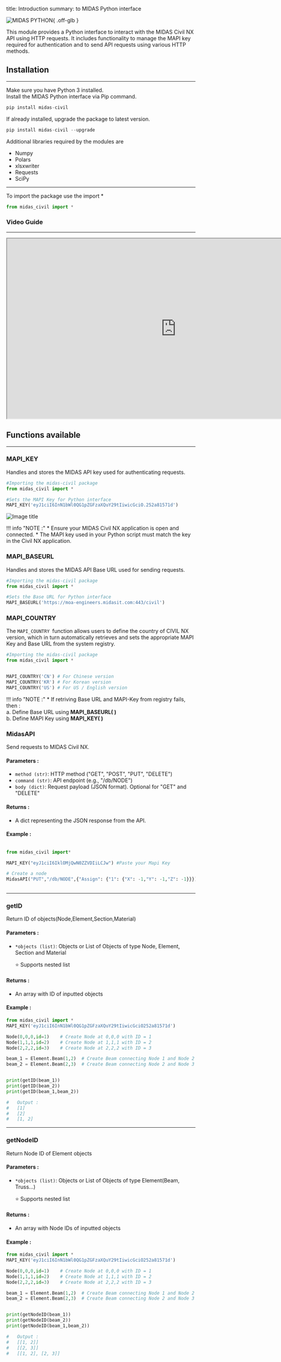 title: Introduction
summary: to MIDAS Python interface


![MIDAS PYTHON](assets/banner.png){ .off-glb }

This module provides a Python interface to interact with the MIDAS Civil NX API using HTTP requests. It includes functionality to manage the MAPI key required for authentication and to send API requests using various HTTP methods.



## Installation
---

Make sure you have Python 3 installed.  
Install the MIDAS Python interface via Pip command.

```py
pip install midas-civil
```

If already installed, upgrade the package to latest version.
```py
pip install midas-civil --upgrade
```

Additional libraries required by the modules are

* Numpy
* Polars
* xlsxwriter
* Requests 
* SciPy

---
To import the package use the import *

```py
from midas_civil import *
```

### Video Guide
---

<iframe width="900" height="480" src="https://www.youtube.com/embed/1MSzdb2IX1c" title="How to Install MIDAS Civil Python Library | MIDAS API" allowfullscreen></iframe>


## Functions available

---


### MAPI_KEY
Handles and stores the MIDAS API key used for authenticating requests.

```py
#Importing the midas-civil package
from midas_civil import * 

#Sets the MAPI Key for Python interface
MAPI_KEY('eyJ1ciI6InN1bWl0QG1pZGFzaXQuY29tIiwicGciO.252a81571d')
```

![Image title](assets/mapi_key.png)


!!! info "NOTE :"
    * Ensure your MIDAS Civil NX application is open and connected.
    * The MAPI key used in your Python script must match the key in the Civil NX application.


### MAPI_BASEURL
Handles and stores the MIDAS API Base URL used for sending requests.

```py
#Importing the midas-civil package
from midas_civil import * 

#Sets the Base URL for Python interface
MAPI_BASEURL('https://moa-engineers.midasit.com:443/civil')
```

### MAPI_COUNTRY
The `MAPI_COUNTRY `function allows users to define the country of CIVIL NX version, which in turn automatically retrieves and sets the appropriate MAPI Key and Base URL from the system registry. 

```py
#Importing the midas-civil package
from midas_civil import * 


MAPI_COUNTRY('CN') # For Chinese version
MAPI_COUNTRY('KR') # For Korean version
MAPI_COUNTRY('US') # For US / English version
```

!!! info "NOTE :"
    * If retriving Base URL and MAPI-Key from registry fails, then :    
    a.   Define Base URL using **MAPI_BASEURL( )**   
    b.   Define MAPI Key using **MAPI_KEY( )**



### MidasAPI
Send requests to MIDAS Civil NX.

#### Parameters :
* `method (str)`: HTTP method ("GET", "POST", "PUT", "DELETE")
* `command (str)`: API endpoint (e.g., "/db/NODE")
* `body (dict)`: Request payload (JSON format). Optional for "GET" and "DELETE"

#### Returns :

* A dict representing the JSON response from the API.

#### Example :
```py

from midas_civil import*

MAPI_KEY("eyJ1ciI6IklOMjQwN0ZZVDIiLCJw") #Paste your Mapi Key

# Create a node
MidasAPI("PUT","/db/NODE",{"Assign": {"1": {"X": -1,"Y": -1,"Z": -1}}})
 
```

---





### getID
Return ID of objects(Node,Element,Section,Material)


#### Parameters :
* `*objects (list)`: Objects or List of Objects of type Node, Element, Section and Material

    ⭐ Supports nested list

#### Returns :
* An array with ID of inputted objects

#### Example :
```py
from midas_civil import *
MAPI_KEY('eyJ1ciI6InN1bWl0QG1pZGFzaXQuY29tIiwicGciO252a81571d')

Node(0,0,0,id=1)    # Create Node at 0,0,0 with ID = 1
Node(1,1,1,id=2)    # Create Node at 1,1,1 with ID = 2
Node(2,2,2,id=3)    # Create Node at 2,2,2 with ID = 3

beam_1 = Element.Beam(1,2)  # Create Beam connecting Node 1 and Node 2 (default ID = 1)
beam_2 = Element.Beam(2,3)  # Create Beam connecting Node 2 and Node 3 (default ID = 2)


print(getID(beam_1))
print(getID(beam_2))
print(getID(beam_1,beam_2))

#   Output :
#   [1]
#   [2]
#   [1, 2]
```

---





### getNodeID
Return Node ID of Element objects 

#### Parameters :
* `*objects (list)`: Objects or List of Objects of type Element(Beam, Truss...)

    ⭐ Supports nested list

#### Returns :
* An array with Node IDs of inputted objects

#### Example :
```py
from midas_civil import *
MAPI_KEY('eyJ1ciI6InN1bWl0QG1pZGFzaXQuY29tIiwicGciO252a81571d')

Node(0,0,0,id=1)    # Create Node at 0,0,0 with ID = 1
Node(1,1,1,id=2)    # Create Node at 1,1,1 with ID = 2
Node(2,2,2,id=3)    # Create Node at 2,2,2 with ID = 3

beam_1 = Element.Beam(1,2)  # Create Beam connecting Node 1 and Node 2 (default ID = 1)
beam_2 = Element.Beam(2,3)  # Create Beam connecting Node 2 and Node 3 (default ID = 2)


print(getNodeID(beam_1))
print(getNodeID(beam_2))
print(getNodeID(beam_1,beam_2))

#   Output :
#   [[1, 2]]
#   [[2, 3]]
#   [[1, 2], [2, 3]]
```